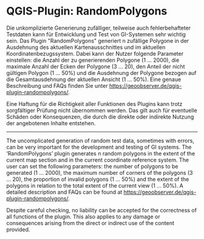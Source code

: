# QGIS-Plugin: RandomPolygons

Die unkomplizierte Generierung zufälliger, teilweise auch fehlerbehafteter Testdaten kann für Entwicklung und Test von GI-Systemen sehr wichtig sein. Das Plugin "RandomPolygons" generiert n zufällige Polygone in der Ausdehnung des aktuellen Kartenausschnittes und im aktuellen Koordinatenbezugssystem. Dabei kann der Nutzer folgende Parameter einstellen: die Anzahl der zu generierenden Polygone (1 ... 2000), die maximale Anzahl der Ecken der Polygone (3 ... 20), den Anteil der nicht gültigen Polygon (1 ... 50%)  und die Ausdehnung der Polygone bezogen auf die  Gesamtausdehnung der aktuellen Ansicht (1 ... 50%). 
Eine genaue Beschreibung und FAQs  finden Sie unter https://geoobserver.de/qgis-plugin-randompolygons/.

Eine Haftung für die Richtigkeit aller Funktionen des Plugins kann trotz sorgfältiger Prüfung nicht übernommen werden. Das gilt auch für eventuelle Schäden oder Konsequenzen, die durch die direkte oder indirekte Nutzung der angebotenen Inhalte entstehen.

------------------------

The uncomplicated generation of random test data, sometimes with errors, can be very important for the development and testing of GI systems. The ‘RandomPolygons’ plugin generates n random polygons in the extent of the current map section and in the current coordinate reference system. The user can set the following parameters: the number of polygons to be generated (1 ... 2000), the maximum number of corners of the polygons (3 ... 20), the proportion of invalid polygons (1 ... 50%) and the extent of the polygons in relation to the total extent of the current view (1 ... 50%).
A detailed description and FAQs can be found at https://geoobserver.de/qgis-plugin-randompolygons/.

Despite careful checking, no liability can be accepted for the correctness of all functions of the plugin. This also applies to any damage or consequences arising from the direct or indirect use of the content provided.

